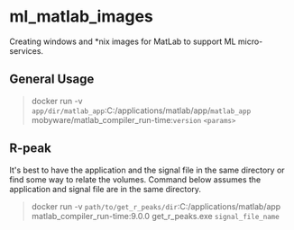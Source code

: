# ml_matlab_images
Creating windows and *nix images for MatLab to support ML micro-services.


## General Usage

> docker run -v `app/dir/matlab_app`:C:/applications/matlab/app/`matlab_app` mobyware/matlab_compiler_run-time:`version` `<params>`


## R-peak 
It's best to have the application and the signal file in the same directory or find some way to relate the volumes. Command below assumes the application and signal file are in the same directory.

>docker run -v `path/to/get_r_peaks/dir`:C:/applications/matlab/app matlab_compiler_run-time:9.0.0 get_r_peaks.exe `signal_file_name`